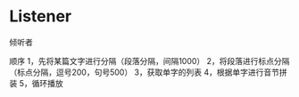 # Listener

倾听者

顺序
1，先将某篇文字进行分隔（段落分隔，间隔1000） 
2，将段落进行标点分隔（标点分隔，逗号200，句号500） 
3，获取单字的列表 
4，根据单字进行音节拼装 
5，循环播放

